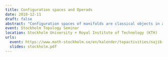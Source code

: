 ```yaml
---
title: Configuration spaces and Operads
date: 2018-12-11
draft: false
abstract: "Configuration spaces of manifolds are classical objects in algebraic topology, but studying their homotopy type is a difficult task. In this talk, I will explain how to use ideas coming from the theory of operads (and more precisely Kontsevich's proof of the formality of the little disks operads) to obtain results on the real homotopy type of configuration spaces of compact manifolds. I will also talk about recent applications."
event: Stockholm Topology Seminar
location: Stockholm University + Royal Institute of Technology (KTH)
urls:
  event: https://www.math-stockholm.se/en/kalender/topactivities/najib-idrissi-configuration-spaces-and-operads-1.862830
  slides: stockholm.pdf
---
```

